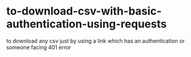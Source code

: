 # to-download-csv-with-basic-authentication-using-requests
to download any csv just by using a link which has an authentication or someone facing 401 error 
